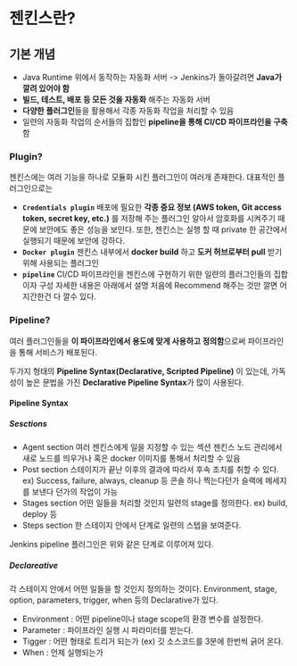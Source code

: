 # 젠킨스란?

## 기본 개념
- Java Runtime 위에서 동작하는 자동화 서버
    -> Jenkins가 돌아갈려면 **Java가 깔려 있어야 함**
- **빌드, 테스트, 배포 등 모든 것을 자동화** 해주는 자동화 서버
- **다양한 플러그인**들을 활용해서 각종 자동화 작업을 처리할 수 있음
- 일련의 자동화 작업의 순서들의 집합인 **pipeline을 통해 CI/CD 파이프라인을 구축**함


### Plugin?
젠킨스에는 여러 기능을 하나로 모듈화 시킨 플러그인이 여러개 존재한다. 대표적인 플러그인으로는 
- **`Credentials plugin`**
    배포에 필요한 **각종 중요 정보 (AWS token, Git access token, secret key, etc.)** 를 저장해 주는 플러그인
    알아서 암호화를 시켜주기 때문에 보안에도 좋은 성능을 보인다.
    또한, 젠킨스는 실행 할 때 private 한 공간에서 실행되기 때문에 보안에 강하다.
- **`Docker plugin`**
    젠킨스 내부에서 **docker build** 하고 **도커 허브로부터 pull** 받기 위해 사용되는 플러그인
- **`pipeline`**
    CI/CD 파이프라인을 젠킨스에 구현하기 위한 일련의 플러그인들의 집합이자 구성
    자세한 내용은 아래에서 설명
처음에 Recommend 해주는 것만 깔면 어지간한건 다 깔수 있다.

### Pipeline?

여러 플러그인들을 **이 파이프라인에서 용도에 맞게 사용하고 정의함**으로써 파이프라인을 통해 서비스가 배포된다.

두가지 형태의 **Pipeline Syntax(Declarative, Scripted Pipeline)** 이 있는데, 가독성이 높은 문법을 가진 **Declarative Pipeline Syntax**가 많이 사용된다.

#### Pipeline Syntax
##### Sesctions
- Agent section
    여러 젠킨스에게 일을 지정할 수 있는 섹션
    젠킨스 노드 관리에서 새로 노드를 띄우거나 혹은 docker 이미지를 통해서 처리할 수 있음
- Post section
    스테이지가 끝난 이후의 결과에 따라서 후속 조치를 취할 수 있다.
    ex) Success, failure, always, cleanup 등
    콘솔 하나 찍는다던가 슬랙에 메세지를 보낸다 던가의 작업이 가능
- Stages section
    어떤 일들을 처리할 것인지 일련의 stage를 정의한다.
    ex) build, deploy 등
- Steps section
    한 스테이지 안에서 단계로 일련의 스텝을 보여준다.

Jenkins pipeline 플러그인은 위와 같은 단계로 이루어져 있다.
##### Declareative
각 스테이지 안에서 어떤 일들을 할 것인지 정의하는 것이다.
Environment, stage, option, parameters, trigger, when 등의 Declarative가 있다.

- Environment : 어떤 pipeline이나 stage scope의 환경 변수를 설정한다.
- Parameter : 파이프라인 실행 시 파라미터를 받는다.
- Tigger : 어떤 형태로 트리거 되는가 (ex) 깃 소스코드를 3분에 한번씩 긁어 온다. 
- When : 언제 실행되는가